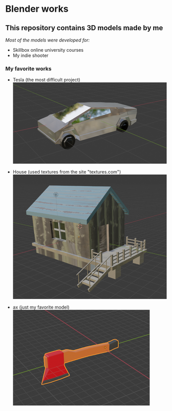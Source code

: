 # Blender works
## This repository contains 3D models made by me
_Most of the models were developed for:_
* Skillbox online university courses
* My indie shooter

### My favorite works
* Tesla (the most difficult project)
![Tesla Image](https://github.com/Shukret/Blender/blob/main/ImgPreview/TeslaPNG.png)

* House (used textures from the site "textures.com")
![House Image](https://github.com/Shukret/Blender/blob/main/ImgPreview/HousePNG.png)

* ax (just my favorite model)
![Ax Image](https://github.com/Shukret/Blender/blob/main/ImgPreview/toporPNG.png)



